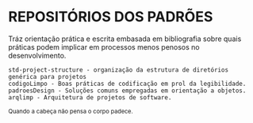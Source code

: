 # REPOSITÓRIOS DOS PADRÕES

Tráz orientação prática e escrita embasada em bibliografia sobre 
quais práticas podem implicar em processos menos penosos no desenvolvimento.

```
std-project-structure - organização da estrutura de diretórios genérica para projetos
codigoLimpo - Boas práticas de codificação em prol da legibilidade.
padroesDesign - Soluções comuns empregadas em orientação a objetos.
arqlimp - Arquitetura de projetos de software.
```
<small> Quando a cabeça não pensa o corpo padece.  </small>
